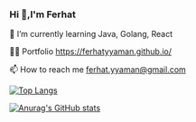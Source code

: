 ### Hi 👋,I'm Ferhat



🌱 I’m currently learning Java, Golang, React

👨‍💻 Portfolio https://ferhatyyaman.github.io/

📫 How to reach me ferhat.yyaman@gmail.com



[![Top Langs](https://github-readme-stats.vercel.app/api/top-langs/?username=ferhatyyaman)](https://github.com/anuraghazra/github-readme-stats)


[![Anurag's GitHub stats](https://github-readme-stats.vercel.app/api?username=ferhatyyaman)](https://github.com/anuraghazra/github-readme-stats)




